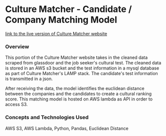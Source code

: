 <h1>
  Culture Matcher - Candidate / Company Matching Model
</h1>
<a href="http://culturematcher.org">link to the live version of Culture Matcher website</a>
<h3>
  Overview
</h3>
<p>
  This portion of the Culture Matcher website takes in the cleaned data scraped from glassdoor and the job seeker's cultural test. The cleaned data is stored in an AWS s3 bucket and the test information in a mysql database as part of Culture Matcher's LAMP stack. The candidate's test information is transmitted in a json.
</p>
<p>
  After receiving the data, the model identifies the euclidean distance between the companies and the candidates to create a cultural ranking score. This matching model is hosted on AWS lambda as API in order to access S3.  
</p>
<h3>
  Concepts and Technologies Used
</h3>
<p>
  AWS S3, AWS Lambda, Python, Pandas, Euclidean Distance
</p>
